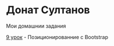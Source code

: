 # Донат Султанов
Мои домашнии задания

[9 урок](https://sultanovdonat.github.io/iesson_11/ "Работа с Bootstrap") - Позиционированние с Bootstrap
